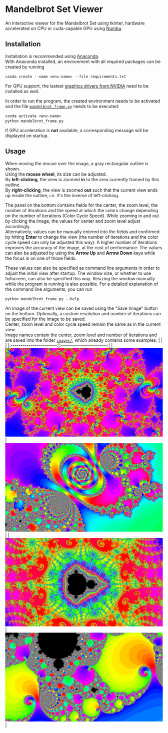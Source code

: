 # Mandelbrot Set Viewer

An interactive viewer for the Mandelbrot Set using tkinter, hardware accelerated on CPU or cuda-capable GPU using [Numba](https://numba.pydata.org/).

## Installation

Installation is recommended using [Anaconda](https://www.anaconda.com/).  
With Anaconda installed, an environment with all required packages can be created by running

```shell
conda create --name <env-name> --file requirements.txt
```

For GPU support, the lastest [graphics drivers from NVIDIA](https://www.nvidia.com/Download/index.aspx) need to be installed as well.  

In order to run the program, the created environment needs to be activated and the file [`mandelbrot_frame.py`](mandelbrot_frame.py) needs to be executed:

```shell
conda activate <env-name>
python mandelbrot_frame.py
```

If GPU acceleration is **not** available, a corresponding message will be displayed on startup.

## Usage

When moving the mouse over the image, a gray rectangular outline is shown.  
Using the **mouse wheel**, its size can be adjusted.  
By **left-clicking**, the view is zoomed **in** to the area currently framed by this outline.  
By **right-clicking**, the view is zoomed **out** such that the current view ends up inside the outline, *i.e.* it's the inverse of left-clicking.  

The panel on the bottom contains fields for the center, the zoom level, the number of iterations and the speed at which the colors change depending on the number of iterations (Color Cycle Speed).
While zooming in and out by clicking the image, the values for center and zoom level adjust accordingly.  
Alternatively, values can be manually entered into the fields and confirmed by hitting **Enter** to change the view (the number of iterations and the color cycle speed can only be adjusted this way).
A higher number of iterations improves the accuracy of the image, at the cost of performance.
The values can also be adjusted by using the **Arrow Up** and **Arrow Down** keys while the focus is on one of those fields.  

These values can also be specified as command line arguments in order to adjust the initial view after startup.
The window size, or whether to use fullscreen, can also be specified this way.
Resizing the window manually while the program is running is also possible.
For a detailed explanation of the command line arguments, you can run

```shell
python mandelbrot_frame.py --help
```

An image of the current view can be saved using the "Save Image" button on the bottom.
Optionally, a custom resolution and number of iterations can be specified for the image to be saved.  
Center, zoom level and color cycle speed remain the same as in the current view.  
Image names contain the center, zoom level and number of iterations and are saved into the folder [`images/`](images/), which already contains some examples:
| | |
|:-----------------------:|:-----------------------:|
| ![](images/(-0.7515364203184556+0.03318160768869878j)_19700000.0_50000.png) | ![](images/(-0.7528472222222221-0.04321759259259258j)_1121.0_6000.png) |
| ![](images/(-0.7775676807428494+0.12680574494018867j)_54610.0_20000.png) | ![](images/(0.2602083333333333+0.0017438271604938247j)_1120.5931286027546_5000.png) |
